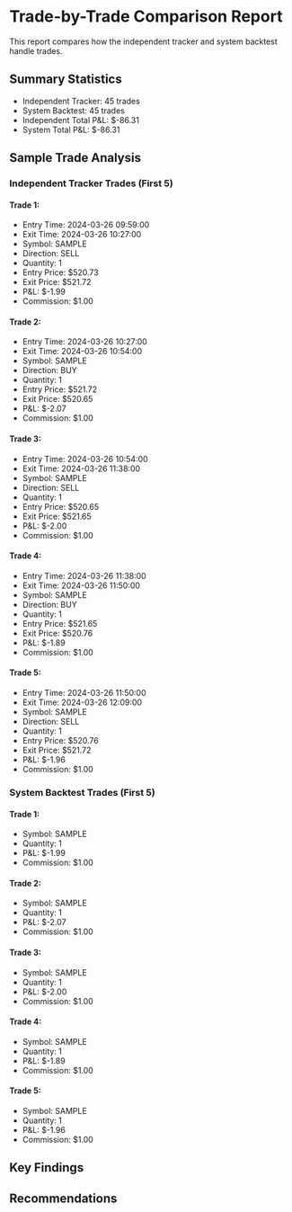 # Trade-by-Trade Comparison Report

This report compares how the independent tracker and system backtest handle trades.

## Summary Statistics

- Independent Tracker: 45 trades
- System Backtest: 45 trades
- Independent Total P&L: $-86.31
- System Total P&L: $-86.31

## Sample Trade Analysis

### Independent Tracker Trades (First 5)

#### Trade 1:
- Entry Time: 2024-03-26 09:59:00
- Exit Time: 2024-03-26 10:27:00
- Symbol: SAMPLE
- Direction: SELL
- Quantity: 1
- Entry Price: $520.73
- Exit Price: $521.72
- P&L: $-1.99
- Commission: $1.00

#### Trade 2:
- Entry Time: 2024-03-26 10:27:00
- Exit Time: 2024-03-26 10:54:00
- Symbol: SAMPLE
- Direction: BUY
- Quantity: 1
- Entry Price: $521.72
- Exit Price: $520.65
- P&L: $-2.07
- Commission: $1.00

#### Trade 3:
- Entry Time: 2024-03-26 10:54:00
- Exit Time: 2024-03-26 11:38:00
- Symbol: SAMPLE
- Direction: SELL
- Quantity: 1
- Entry Price: $520.65
- Exit Price: $521.65
- P&L: $-2.00
- Commission: $1.00

#### Trade 4:
- Entry Time: 2024-03-26 11:38:00
- Exit Time: 2024-03-26 11:50:00
- Symbol: SAMPLE
- Direction: BUY
- Quantity: 1
- Entry Price: $521.65
- Exit Price: $520.76
- P&L: $-1.89
- Commission: $1.00

#### Trade 5:
- Entry Time: 2024-03-26 11:50:00
- Exit Time: 2024-03-26 12:09:00
- Symbol: SAMPLE
- Direction: SELL
- Quantity: 1
- Entry Price: $520.76
- Exit Price: $521.72
- P&L: $-1.96
- Commission: $1.00

### System Backtest Trades (First 5)

#### Trade 1:
- Symbol: SAMPLE
- Quantity: 1
- P&L: $-1.99
- Commission: $1.00

#### Trade 2:
- Symbol: SAMPLE
- Quantity: 1
- P&L: $-2.07
- Commission: $1.00

#### Trade 3:
- Symbol: SAMPLE
- Quantity: 1
- P&L: $-2.00
- Commission: $1.00

#### Trade 4:
- Symbol: SAMPLE
- Quantity: 1
- P&L: $-1.89
- Commission: $1.00

#### Trade 5:
- Symbol: SAMPLE
- Quantity: 1
- P&L: $-1.96
- Commission: $1.00


## Key Findings


## Recommendations
